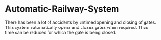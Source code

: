 # Automatic-Railway-System

There has been a lot of accidents by untimed opening and closing of gates.
This system automatically opens and closes gates when required.
Thus time can be reduced for which the gate is being closed.
